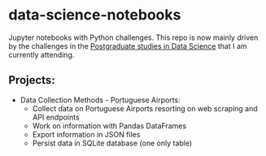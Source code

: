# data-science-notebooks
Jupyter notebooks with Python challenges.
This repo is now mainly driven by the challenges in the [Postgraduate studies in Data Science](https://www.rumos.pt/curso/pos-graduacao-em-data-science-pgds-presencial-com-live-training/) that I am currently attending.

## Projects:

- Data Collection Methods - Portuguese Airports:
  - Collect data on Portuguese Airports resorting on web scraping and API endpoints
  - Work on information with Pandas DataFrames
  - Export information in JSON files
  - Persist data in SQLite database (one only table)
  
